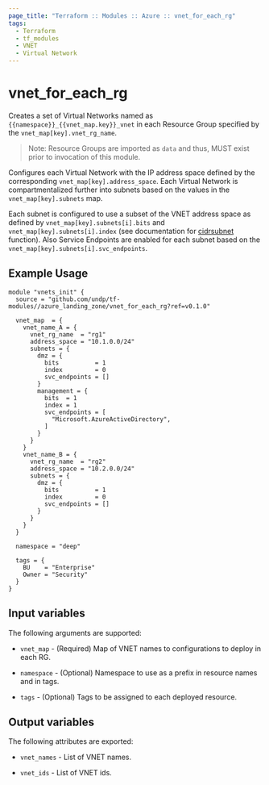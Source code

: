 ```yaml
---
page_title: "Terraform :: Modules :: Azure :: vnet_for_each_rg"
tags:
  - Terraform
  - tf_modules
  - VNET
  - Virtual Network
---
```

# vnet_for_each_rg

Creates a set of Virtual Networks named as `{{namespace}}_{{vnet_map.key}}_vnet` in each Resource Group specified by the `vnet_map[key].vnet_rg_name`.

> Note: Resource Groups are imported as `data` and thus, MUST exist prior to invocation of this module.

Configures each Virtual Network with the IP address space defined by the corresponding `vnet_map[key].address_space`. Each Virtual Network is compartmentalized further into subnets based on the values in the `vnet_map[key].subnets` map.

Each subnet is configured to use a subset of the VNET address space as defined by `vnet_map[key].subnets[i].bits` and `vnet_map[key].subnets[i].index` (see documentation for [cidrsubnet][1] function). Also Service Endpoints are enabled for each subnet based on the `vnet_map[key].subnets[i].svc_endpoints`.

[1]: https://www.terraform.io/docs/configuration/functions/cidrsubnet.html

## Example Usage

```hcl
module "vnets_init" {
  source = "github.com/undp/tf-modules//azure_landing_zone/vnet_for_each_rg?ref=v0.1.0"

  vnet_map  = {
    vnet_name_A = {
      vnet_rg_name  = "rg1"
      address_space = "10.1.0.0/24"
      subnets = {
        dmz = {
          bits          = 1
          index         = 0
          svc_endpoints = []
        }
        management = {
          bits  = 1
          index = 1
          svc_endpoints = [
            "Microsoft.AzureActiveDirectory",
          ]
        }
      }
    }
    vnet_name_B = {
      vnet_rg_name  = "rg2"
      address_space = "10.2.0.0/24"
      subnets = {
        dmz = {
          bits          = 1
          index         = 0
          svc_endpoints = []
        }
      }
    }
  }

  namespace = "deep"

  tags = {
    BU    = "Enterprise"
    Owner = "Security"
  }
}
```

## Input variables

The following arguments are supported:

* `vnet_map` - (Required) Map of VNET names to configurations to deploy in each RG.

* `namespace` - (Optional) Namespace to use as a prefix in resource names and in tags.

* `tags` - (Optional) Tags to be assigned to each deployed resource.

## Output variables

The following attributes are exported:

* `vnet_names` - List of VNET names.

* `vnet_ids` - List of VNET ids.
